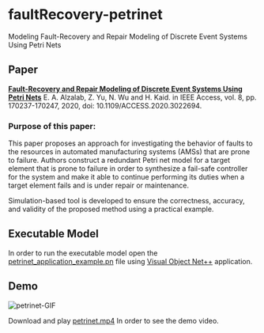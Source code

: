 # faultRecovery-petrinet
Modeling Fault-Recovery and Repair Modeling of Discrete Event Systems Using Petri Nets

## Paper

**[Fault-Recovery and Repair Modeling of Discrete Event Systems Using Petri Nets](https://ieeexplore.ieee.org/document/9187819)**
E. A. Alzalab, Z. Yu, N. Wu and H. Kaid. in IEEE Access, vol. 8, pp. 170237-170247, 2020, doi: 10.1109/ACCESS.2020.3022694.

### Purpose of this paper:  

This paper proposes an approach for investigating the behavior of faults to the resources in automated manufacturing systems (AMSs) that are prone to failure. Authors construct a redundant Petri net model for a target element that is prone to failure in order to synthesize a fail-safe controller for the system and make it able to continue performing its duties when a target element fails and is under repair or maintenance.  

Simulation-based tool is developed to ensure the correctness, accuracy, and validity of the proposed method using a practical example.  

## Executable Model

In order to run the executable model open the [petrinet_application_example.pn](./petrinet_application_example.pn) file using [Visual Object Net++](https://www.r-drath.de/Drath/Home/Visual_Object_Net++.html) application.

## Demo

![petrinet-GIF](./petrinet-GIF.gif)

Download and play [petrinet.mp4](./petrinet.mp4) In order to see the demo video.


